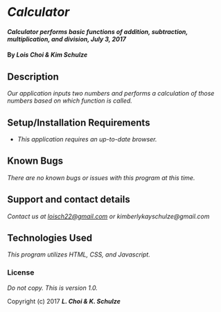 # _Calculator_

#### _Calculator performs basic functions of addition, subtraction, multiplication, and division, July 3, 2017_

#### By _Lois Choi & Kim Schulze_

## Description

_Our application inputs two numbers and performs a calculation of those numbers based on which function is called._

## Setup/Installation Requirements

* _This application requires an up-to-date browser._

## Known Bugs

_There are no known bugs or issues with this program at this time._

## Support and contact details

_Contact us at loisch22@gmail.com or kimberlykayschulze@gmail.com_

## Technologies Used

_This program utilizes HTML, CSS, and Javascript._

### License

*Do not copy.  This is version 1.0.*

Copyright (c) 2017 **_L. Choi & K. Schulze_**
